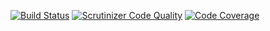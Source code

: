 [![Build Status](https://travis-ci.org/vistik/typelist.svg?branch=master)](https://travis-ci.org/vistik/typelist) [![Scrutinizer Code Quality](https://scrutinizer-ci.com/g/vistik/typelist/badges/quality-score.png?b=master)](https://scrutinizer-ci.com/g/vistik/typelist/?branch=master) [![Code Coverage](https://scrutinizer-ci.com/g/vistik/typelist/badges/coverage.png?b=master)](https://scrutinizer-ci.com/g/vistik/typelist/?branch=master)
